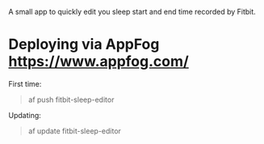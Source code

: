 A small app to quickly edit you sleep start and end time recorded by Fitbit.

# Deploying via AppFog <https://www.appfog.com/>

First time:
> af push fitbit-sleep-editor

Updating:
> af update fitbit-sleep-editor
